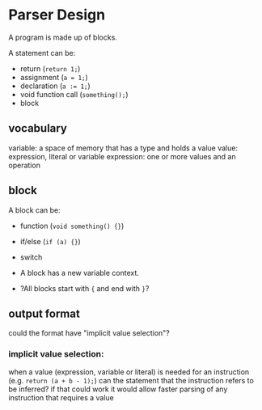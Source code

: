 # Parser Design


A program is made up of blocks.


A statement can be:
- return (`return 1;`)
- assignment (`a = 1;`)
- declaration (`a := 1;`)
- void function call (`something();`)
- block

## vocabulary

variable:
	a space of memory that has a type and holds a value
value:
	expression, literal or variable
expression:
	one or more values and an operation



## block
A block can be:
- function (`void something() {}`)
- if/else (`if (a) {}`)
- switch

- A block has a new variable context.
- ?All blocks start with `{` and end with `}`?


## output format

could the format have "implicit value selection"?

### implicit value selection:
when a value (expression, variable or literal) is needed for an instruction (e.g. `return (a + b - 1);`) can the statement that the instruction refers to be inferred?
if that could work it would allow faster parsing of any instruction that requires a value